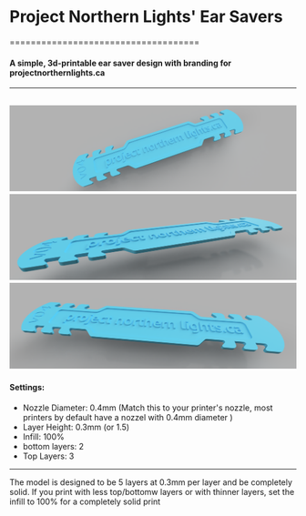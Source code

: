 # Project Northern Lights' Ear Savers
====================================
#### A simple, 3d-printable ear saver design with branding for projectnorthernlights.ca 
---
![ear savers img3](img/PNL_EarSavers_3.png)
![ear savers img4](img/PNL_EarSavers_4.png)
![ear savers img5](img/PNL_EarSavers_5.png)
---
#### Settings:
- Nozzle Diameter: 0.4mm (Match this to your printer's nozzle, most printers by default have a nozzel with 0.4mm diameter )
- Layer Height: 0.3mm (or 1.5)
- Infill: 100% 
- bottom layers: 2
- Top Layers: 3
---
The model is designed to be 5 layers at 0.3mm per layer and be completely solid. If you print with less top/bottomw layers or with thinner layers, set the infill to 100% for a completely solid print
